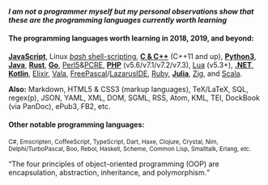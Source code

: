 #### _I am not a programmer myself but my personal observations show that these are the programming languages currently worth learning_

#### The programming languages worth learning in 2018, 2019, and beyond:

**[JavaScript](https://developer.mozilla.org/en-US/docs/Web/JavaScript)**, Linux [*bash* shell-scripting](https://en.wikibooks.org/wiki/Bash_Shell_Scripting), **[C & C++](cppreference.com)** (C++11 and up), **[Python3](https://www.python.org/)**, **[Java](https://jdk.java.net/11/)**, **[Rust](https://www.rust-lang.org)**, **[Go](https://golang.org)**, [Perl5](https://www.perl.org/)&[PCRE](https://www.pcre.org/), **[PHP](http://php.net/)** (v5.6/v7.1/v7.2/v7.3), [Lua](https://www.lua.org/) (v5.3+), **[.NET](https://dotnet.microsoft.com/)**, **[Kotlin](http://kotlinlang.org)**, [Elixir](https://elixir-lang.org/), [Vala](https://en.wikipedia.org/wiki/Vala_(programming_language)), [FreePascal](https://www.freepascal.org/)/[LazarusIDE](https://www.lazarus-ide.org/), [Ruby](https://www.ruby-lang.org/bg/), **[Julia](https://julialang.org/)**, [Zig](https://ziglang.org/), and [Scala](https://www.scala-lang.org/).

**Also:** Markdown, HTML5 & CSS3 (markup languages), TeX/LaTeX, SQL, regex(p), JSON, YAML, XML, DOM, SGML, RSS, Atom, KML, TEI, DockBook (via PanDoc), ePub3, FB2, etc.

#### Other notable programming languages:
<small>C#, Emscripten, CoffeeScript, TypeScript, Dart, Haxe, Clojure, Crystal, Nim, Delphi/TurboPascal, Boo, Rebol, Haskell, Scheme, Common Lisp, Smalltalk, Erlang, etc.</small>

<q>The four principles of object-oriented programming (OOP) are encapsulation, abstraction, inheritance, and polymorphism.</q>
